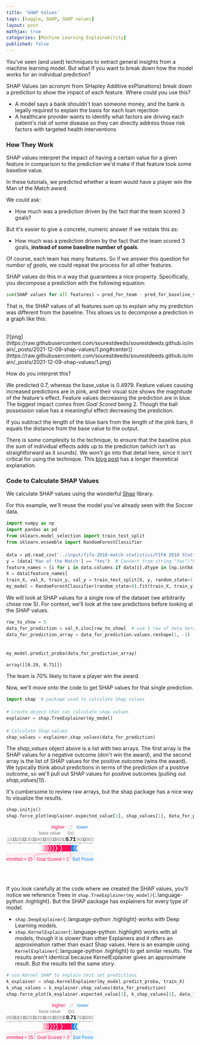 ```yaml
---
title: 'SHAP Values'
tags: [kaggle, SHAP, SHAP values]
layout: post
mathjax: true
categories: [Machine Learning Explainability]
published: false
---
```


You've seen (and used) techniques to extract general insights from a machine learning model. But what if you want to break down how the model works for an individual prediction?

SHAP Values (an acronym from SHapley Additive exPlanations) break down a prediction to show the impact of each feature. Where could you use this?

- A model says a bank shouldn't loan someone money, and the bank is legally required to explain the basis for each loan rejection
- A healthcare provider wants to identify what factors are driving each patient's risk of some disease so they can directly address those risk factors with targeted health interventions



### How They Work

SHAP values interpret the impact of having a certain value for a given feature in comparison to the prediction we'd make if that feature took some baseline value.

In these tutorials, we predicted whether a team would have a player win the Man of the Match award.

We could ask:

- How much was a prediction driven by the fact that the team scored 3 goals?

But it's easier to give a concrete, numeric answer if we restate this as:

- How much was a prediction driven by the fact that the team scored 3 goals, **instead of some baseline number of goals**.

Of course, each team has many features. So if we answer this question for *number of goals*, we could repeat the process for all other features.

SHAP values do this in a way that guarantees a nice property. Specifically, you decompose a prediction with the following equation:

```python
sum(SHAP values for all features) = pred_for_team - pred_for_baseline_values
```

That is, the SHAP values of all features sum up to explain why my prediction was different from the baseline. This allows us to decompose a prediction in a graph like this:

<br>
[![png](https://raw.githubusercontent.com/sourestdeeds/sourestdeeds.github.io/main/_posts/2021-12-09-shap-values/1.png#center)](https://raw.githubusercontent.com/sourestdeeds/sourestdeeds.github.io/main/_posts/2021-12-09-shap-values/1.png)<br>



How do you interpret this?

We predicted 0.7, whereas the base_value is 0.4979. Feature values causing increased predictions are in pink, and their visual size shows the magnitude of the feature's effect. Feature values decreasing the prediction are in blue. The biggest impact comes from *Goal Scored* being 2. Though the ball possession value has a meaningful effect decreasing the prediction.

If you subtract the length of the blue bars from the length of the pink bars, it equals the distance from the base value to the output.

There is some complexity to the technique, to ensure that the baseline plus the sum of individual effects adds up to the prediction (which isn't as straightforward as it sounds). We won't go into that detail here, since it isn't critical for using the technique. This [blog post](https://towardsdatascience.com/one-feature-attribution-method-to-supposedly-rule-them-all-shapley-values-f3e04534983d) has a longer theoretical explanation.

### Code to Calculate SHAP Values

We calculate SHAP values using the wonderful [Shap](https://github.com/slundberg/shap) library.

For this example, we'll reuse the model you've already seen with the Soccer data.

```python
import numpy as np
import pandas as pd
from sklearn.model_selection import train_test_split
from sklearn.ensemble import RandomForestClassifier

data = pd.read_csv('../input/fifa-2018-match-statistics/FIFA 2018 Statistics.csv')
y = (data['Man of the Match'] == "Yes")  # Convert from string "Yes"/"No" to binary
feature_names = [i for i in data.columns if data[i].dtype in [np.int64, np.int64]]
X = data[feature_names]
train_X, val_X, train_y, val_y = train_test_split(X, y, random_state=1)
my_model = RandomForestClassifier(random_state=0).fit(train_X, train_y)
```

We will look at SHAP values for a single row of the dataset (we arbitrarily chose row 5). For context, we'll look at the raw predictions before looking at the SHAP values.

```python
row_to_show = 5
data_for_prediction = val_X.iloc[row_to_show]  # use 1 row of data here. Could use multiple rows if desired
data_for_prediction_array = data_for_prediction.values.reshape(1, -1)


my_model.predict_proba(data_for_prediction_array)
```

    array([[0.29, 0.71]])

The team is 70% likely to have a player win the award.

Now, we'll move onto the code to get SHAP values for that single prediction.

```python
import shap  # package used to calculate Shap values

# Create object that can calculate shap values
explainer = shap.TreeExplainer(my_model)

# Calculate Shap values
shap_values = explainer.shap_values(data_for_prediction)
```

The *shap_values* object above is a list with two arrays. The first array is the SHAP values for a negative outcome (don't win the award), and the second array is the list of SHAP values for the positive outcome (wins the award). We typically think about predictions in terms of the prediction of a positive outcome, so we'll pull out SHAP values for positive outcomes (pulling out *shap_values[1]*).

It's cumbersome to review raw arrays, but the shap package has a nice way to visualize the results.

```python
shap.initjs()
shap.force_plot(explainer.expected_value[1], shap_values[1], data_for_prediction)
```

<svg data-reactroot="" style="user-select: none; display: block; font-family: arial; height: 150px; width: 234px;"><style>
          .force-bar-axis path {
            fill: none;
            opacity: 0.4;
          }
          .force-bar-axis paths {
            display: none;
          }
          .tick line {
            stroke: #000;
            stroke-width: 1px;
            opacity: 0.4;
          }
          .tick text {
            fill: #000;
            opacity: 0.5;
            font-size: 12px;
            padding: 0px;
          }</style><g><g transform="translate(0,50)" class="force-bar-axis" fill="none" font-size="10" font-family="sans-serif" text-anchor="middle"><path class="domain" stroke="#000" d="M0.5,0V0.5H234.5V0"></path><g class="tick" opacity="1" transform="translate(9.554841356374371,0)"><line stroke="#000" y2="4" x1="0.5" x2="0.5"></line><text fill="#000" y="-14" x="0.5" dy="0.71em">0.1013</text></g><g class="tick" opacity="1" transform="translate(36.416131017280776,0)"><line stroke="#000" y2="4" x1="0.5" x2="0.5"></line><text fill="#000" y="-14" x="0.5" dy="0.71em">0.2013</text></g><g class="tick" opacity="1" transform="translate(63.27742067818719,0)"><line stroke="#000" y2="4" x1="0.5" x2="0.5"></line><text fill="#000" y="-14" x="0.5" dy="0.71em">0.3013</text></g><g class="tick" opacity="1" transform="translate(90.1387103390936,0)"><line stroke="#000" y2="4" x1="0.5" x2="0.5"></line><text fill="#000" y="-14" x="0.5" dy="0.71em">0.4013</text></g><g class="tick" opacity="1" transform="translate(117,0)"><line stroke="#000" y2="4" x1="0.5" x2="0.5"></line><text fill="#000" y="-14" x="0.5" dy="0.71em">0.5013</text></g><g class="tick" opacity="1" transform="translate(143.8612896609064,0)"><line stroke="#000" y2="4" x1="0.5" x2="0.5"></line><text fill="#000" y="-14" x="0.5" dy="0.71em">0.6013</text></g><g class="tick" opacity="1" transform="translate(170.72257932181282,0)"><line stroke="#000" y2="4" x1="0.5" x2="0.5"></line><text fill="#000" y="-14" x="0.5" dy="0.71em">0.7013</text></g><g class="tick" opacity="1" transform="translate(197.58386898271922,0)"><line stroke="#000" y2="4" x1="0.5" x2="0.5"></line><text fill="#000" y="-14" x="0.5" dy="0.71em">0.8013</text></g><g class="tick" opacity="1" transform="translate(224.44515864362563,0)"><line stroke="#000" y2="4" x1="0.5" x2="0.5"></line><text fill="#000" y="-14" x="0.5" dy="0.71em">0.9013</text></g></g><path class="force-bar-blocks" d="M95.07294216714212,56L95.18595521058761,56L99.18595521058761,64.5L95.18595521058761,73L95.07294216714212,73L99.07294216714212,64.5" fill="rgb(255, 13, 87)"></path><path class="force-bar-blocks" d="M95.18595521058761,56L95.40785531999975,56L99.40785531999975,64.5L95.40785531999975,73L95.18595521058761,73L99.18595521058761,64.5" fill="rgb(255, 13, 87)"></path><path class="force-bar-blocks" d="M95.40785531999975,56L97.0239715221681,56L101.0239715221681,64.5L97.0239715221681,73L95.40785531999975,73L99.40785531999975,64.5" fill="rgb(255, 13, 87)"></path><path class="force-bar-blocks" d="M97.0239715221681,56L98.75043042729867,56L102.75043042729867,64.5L98.75043042729867,73L97.0239715221681,73L101.0239715221681,64.5" fill="rgb(255, 13, 87)"></path><path class="force-bar-blocks" d="M98.75043042729865,56L100.87843902202705,56L104.87843902202705,64.5L100.87843902202705,73L98.75043042729865,73L102.75043042729865,64.5" fill="rgb(255, 13, 87)"></path><path class="force-bar-blocks" d="M100.87843902202705,56L103.64978415297165,56L107.64978415297165,64.5L103.64978415297165,73L100.87843902202705,73L104.87843902202705,64.5" fill="rgb(255, 13, 87)"></path><path class="force-bar-blocks" d="M103.64978415297166,56L107.03085330228731,56L111.03085330228731,64.5L107.03085330228731,73L103.64978415297166,73L107.64978415297166,64.5" fill="rgb(255, 13, 87)"></path><path class="force-bar-blocks" d="M107.0308533022873,56L110.48526728194261,56L114.48526728194261,64.5L110.48526728194261,73L107.0308533022873,73L111.0308533022873,64.5" fill="rgb(255, 13, 87)"></path><path class="force-bar-blocks" d="M110.48526728194261,56L116.60420788098106,56L120.60420788098106,64.5L116.60420788098106,73L110.48526728194261,73L114.48526728194261,64.5" fill="rgb(255, 13, 87)"></path><path class="force-bar-blocks" d="M116.60420788098105,56L124.42239225659452,56L128.42239225659452,64.5L124.42239225659452,73L116.60420788098105,73L120.60420788098105,64.5" fill="rgb(255, 13, 87)"></path><path class="force-bar-blocks" d="M124.42239225659453,56L132.43570430625272,56L136.43570430625272,64.5L132.43570430625272,73L124.42239225659453,73L128.42239225659455,64.5" fill="rgb(255, 13, 87)"></path><path class="force-bar-blocks" d="M132.43570430625272,56L145.45391781974917,56L149.45391781974917,64.5L145.45391781974917,73L132.43570430625272,73L136.43570430625272,64.5" fill="rgb(255, 13, 87)"></path><path class="force-bar-blocks" d="M145.45391781974917,56L173.07294216714212,56L173.07294216714212,64.5L173.07294216714212,73L145.45391781974917,73L149.45391781974917,64.5" fill="rgb(255, 13, 87)"></path><path class="force-bar-blocks" d="M173.07294216714212,56L185.80644866267002,56L181.80644866267002,64.5L185.80644866267002,73L173.07294216714212,73L173.07294216714212,64.5" fill="rgb(30, 136, 229)"></path><path class="force-bar-blocks" d="M185.80644866267002,56L191.34283259424308,56L187.34283259424308,64.5L191.34283259424308,73L185.80644866267002,73L181.80644866267002,64.5" fill="rgb(30, 136, 229)"></path><path class="force-bar-blocks" d="M191.34283259424308,56L193.40278733612794,56L189.40278733612794,64.5L193.40278733612794,73L191.34283259424308,73L187.34283259424308,64.5" fill="rgb(30, 136, 229)"></path><path class="force-bar-blocks" d="M193.40278733612791,56L194.74594801591843,56L190.74594801591843,64.5L194.74594801591843,73L193.40278733612791,73L189.40278733612791,64.5" fill="rgb(30, 136, 229)"></path><path class="force-bar-blocks" d="M194.7459480159185,56L195.00000000000003,56L191.00000000000003,64.5L195.00000000000003,73L194.7459480159185,73L190.7459480159185,64.5" fill="rgb(30, 136, 229)"></path><path class="force-bar-labelBacking" stroke="none" opacity="0.2" d="M145.45391781974917,73L76.01328793130227,83L76.01328793130227,104L-51.70688113608054,104L-51.70688113608054,83L132.43570430625272,73" fill="url(#linear-backgrad-0)"></path><path class="force-bar-labelBacking" stroke="none" opacity="0.2" d="M173.07294216714212,73L173.07294216714212,83L173.07294216714212,104L76.01328793130227,104L76.01328793130227,83L145.45391781974917,73" fill="url(#linear-backgrad-0)"></path><path class="force-bar-labelBacking" stroke="none" opacity="0.2" d="M185.80644866267002,73L308.81157436929055,83L308.81157436929055,104L173.07294216714212,104L173.07294216714212,83L173.07294216714212,73" fill="url(#linear-backgrad-1)"></path><rect class="force-bar-labelDividers" height="21px" width="1px" y="83" x="75.51328793130227" fill="url(#linear-grad-0)"></rect><rect class="force-bar-labelDividers" height="21px" width="1px" y="83" x="172.57294216714212" fill="url(#linear-grad-0)"></rect><line class="force-bar-labelLinks" y1="73" y2="83" stroke-opacity="0.5" stroke-width="1" x1="145.45391781974917" x2="76.01328793130227" stroke="rgb(255, 13, 87)"></line><line class="force-bar-labelLinks" y1="73" y2="83" stroke-opacity="0.5" stroke-width="1" x1="173.07294216714212" x2="173.07294216714212" stroke="rgb(255, 13, 87)"></line><path class="force-bar-blockDividers" stroke-width="2" fill="none" d="M95.18595521058761,56L99.18595521058761,64.5L95.18595521058761,73" stroke="rgb(255, 195, 213)"></path><path class="force-bar-blockDividers" stroke-width="2" fill="none" d="M95.40785531999975,56L99.40785531999975,64.5L95.40785531999975,73" stroke="rgb(255, 195, 213)"></path><path class="force-bar-blockDividers" stroke-width="2" fill="none" d="M97.0239715221681,56L101.0239715221681,64.5L97.0239715221681,73" stroke="rgb(255, 195, 213)"></path><path class="force-bar-blockDividers" stroke-width="2" fill="none" d="M98.75043042729865,56L102.75043042729865,64.5L98.75043042729865,73" stroke="rgb(255, 195, 213)"></path><path class="force-bar-blockDividers" stroke-width="2" fill="none" d="M100.87843902202705,56L104.87843902202705,64.5L100.87843902202705,73" stroke="rgb(255, 195, 213)"></path><path class="force-bar-blockDividers" stroke-width="2" fill="none" d="M103.64978415297166,56L107.64978415297166,64.5L103.64978415297166,73" stroke="rgb(255, 195, 213)"></path><path class="force-bar-blockDividers" stroke-width="2" fill="none" d="M107.0308533022873,56L111.0308533022873,64.5L107.0308533022873,73" stroke="rgb(255, 195, 213)"></path><path class="force-bar-blockDividers" stroke-width="2" fill="none" d="M110.48526728194261,56L114.48526728194261,64.5L110.48526728194261,73" stroke="rgb(255, 195, 213)"></path><path class="force-bar-blockDividers" stroke-width="2" fill="none" d="M116.60420788098105,56L120.60420788098105,64.5L116.60420788098105,73" stroke="rgb(255, 195, 213)"></path><path class="force-bar-blockDividers" stroke-width="2" fill="none" d="M124.42239225659452,56L128.42239225659452,64.5L124.42239225659452,73" stroke="rgb(255, 195, 213)"></path><path class="force-bar-blockDividers" stroke-width="2" fill="none" d="M132.43570430625272,56L136.43570430625272,64.5L132.43570430625272,73" stroke="rgb(255, 195, 213)"></path><path class="force-bar-blockDividers" stroke-width="2" fill="none" d="M145.45391781974917,56L149.45391781974917,64.5L145.45391781974917,73" stroke="rgb(255, 195, 213)"></path><path class="force-bar-blockDividers" stroke-width="2" fill="none" d="M173.07294216714212,56L177.07294216714212,64.5L173.07294216714212,73" stroke="#rgba(0,0,0,0)"></path><path class="force-bar-blockDividers" stroke-width="2" fill="none" d="M185.80644866267002,56L181.80644866267002,64.5L185.80644866267002,73" stroke="rgb(209, 230, 250)"></path><path class="force-bar-blockDividers" stroke-width="2" fill="none" d="M191.34283259424308,56L187.34283259424308,64.5L191.34283259424308,73" stroke="rgb(209, 230, 250)"></path><path class="force-bar-blockDividers" stroke-width="2" fill="none" d="M193.40278733612791,56L189.40278733612791,64.5L193.40278733612791,73" stroke="rgb(209, 230, 250)"></path><path class="force-bar-blockDividers" stroke-width="2" fill="none" d="M194.74594801591846,56L190.74594801591846,64.5L194.74594801591846,73" stroke="rgb(209, 230, 250)"></path></g><g><text class="force-bar-labels" font-size="12px" y="98" fill="rgb(255, 13, 87)" stroke="none" x="12.153203397610866" text-anchor="middle">Fouls Committed = 25</text><text class="force-bar-labels" font-size="12px" y="98" fill="rgb(255, 13, 87)" stroke="none" x="124.5431150492222" text-anchor="middle">Goal Scored = 2</text><text class="force-bar-labels" font-size="12px" y="98" fill="rgb(30, 136, 229)" stroke="none" x="240.94225826821634" text-anchor="middle">Ball Possession % = 38</text></g><text x="117" y="28" text-anchor="middle" font-size="12" fill="#000" opacity="0.5">base value</text><line x1="173.07294216714212" x2="173.07294216714212" y1="50" y2="56" stroke="#F2F2F2" stroke-width="1" opacity="1"></line><text x="173.07294216714212" y="45" color="#fff" text-anchor="middle" font-weight="bold" stroke="#fff" stroke-width="6" opacity="1">0.71</text><text x="173.07294216714212" y="45" text-anchor="middle" font-weight="bold" fill="#000" opacity="1">0.71</text><text x="157.07294216714212" y="12" text-anchor="end" font-size="13" fill="rgb(255, 13, 87)" opacity="1">higher</text><text x="180.07294216714212" y="8" text-anchor="end" font-size="13" fill="rgb(255, 13, 87)" opacity="1">→</text><text x="173.07294216714212" y="28" text-anchor="middle" font-size="12" fill="#000" opacity="0.5">f(x)</text><text x="166.07294216714212" y="14" text-anchor="start" font-size="13" fill="rgb(30, 136, 229)" opacity="1">←</text><text x="189.07294216714212" y="12" text-anchor="start" font-size="13" fill="rgb(30, 136, 229)" opacity="1">lower</text><text x="10" y="20" text-anchor="middle" font-size="12" stroke="#fff" fill="#fff" stroke-width="4" stroke-linejoin="round"></text><text x="10" y="20" text-anchor="middle" font-size="12" fill="#0f0"></text><linearGradient id="linear-grad-0" x1="0%" y1="0%" x2="0%" y2="100%"><stop offset="0%" stop-color="rgb(255, 13, 87)" stop-opacity="0.6"></stop><stop offset="100%" stop-color="rgb(255, 13, 87)" stop-opacity="0"></stop></linearGradient><linearGradient id="linear-backgrad-0" x1="0%" y1="0%" x2="0%" y2="100%"><stop offset="0%" stop-color="rgb(255, 13, 87)" stop-opacity="0.5"></stop><stop offset="100%" stop-color="rgb(255, 13, 87)" stop-opacity="0"></stop></linearGradient><linearGradient id="linear-grad-1" x1="0%" y1="0%" x2="0%" y2="100%"><stop offset="0%" stop-color="rgb(30, 136, 229)" stop-opacity="0.6"></stop><stop offset="100%" stop-color="rgb(30, 136, 229)" stop-opacity="0"></stop></linearGradient><linearGradient id="linear-backgrad-1" x1="0%" y1="0%" x2="0%" y2="100%"><stop offset="0%" stop-color="rgb(30, 136, 229)" stop-opacity="0.5"></stop><stop offset="100%" stop-color="rgb(30, 136, 229)" stop-opacity="0"></stop></linearGradient></svg>



If you look carefully at the code where we created the SHAP values, you'll notice we reference Trees in `shap.TreeExplainer(my_model)`{:.language-python .highlight}. But the SHAP package has explainers for every type of model.

- `shap.DeepExplainer`{:.language-python .highlight} works with Deep Learning models.
- `shap.KernelExplainer`{:.language-python .highlight} works with all models, though it is slower than other Explainers and it offers an approximation rather than exact Shap values.
Here is an example using `KernelExplainer`{:.language-python .highlight} to get similar results. The results aren't identical because KernelExplainer gives an approximate result. But the results tell the same story.

```python
# use Kernel SHAP to explain test set predictions
k_explainer = shap.KernelExplainer(my_model.predict_proba, train_X)
k_shap_values = k_explainer.shap_values(data_for_prediction)
shap.force_plot(k_explainer.expected_value[1], k_shap_values[1], data_for_prediction)
```

<svg data-reactroot="" style="user-select: none; display: block; font-family: arial; height: 150px; width: 234px;"><style>
          .force-bar-axis path {
            fill: none;
            opacity: 0.4;
          }
          .force-bar-axis paths {
            display: none;
          }
          .tick line {
            stroke: #000;
            stroke-width: 1px;
            opacity: 0.4;
          }
          .tick text {
            fill: #000;
            opacity: 0.5;
            font-size: 12px;
            padding: 0px;
          }</style><g><g transform="translate(0,50)" class="force-bar-axis" fill="none" font-size="10" font-family="sans-serif" text-anchor="middle"><path class="domain" stroke="#000" d="M0.5,0V0.5H234.5V0"></path><g class="tick" opacity="1" transform="translate(10.719032236391035,0)"><line stroke="#000" y2="4" x1="0.5" x2="0.5"></line><text fill="#000" y="-14" x="0.5" dy="0.71em">0.09333</text></g><g class="tick" opacity="1" transform="translate(37.289274177293265,0)"><line stroke="#000" y2="4" x1="0.5" x2="0.5"></line><text fill="#000" y="-14" x="0.5" dy="0.71em">0.1933</text></g><g class="tick" opacity="1" transform="translate(63.85951611819552,0)"><line stroke="#000" y2="4" x1="0.5" x2="0.5"></line><text fill="#000" y="-14" x="0.5" dy="0.71em">0.2933</text></g><g class="tick" opacity="1" transform="translate(90.42975805909776,0)"><line stroke="#000" y2="4" x1="0.5" x2="0.5"></line><text fill="#000" y="-14" x="0.5" dy="0.71em">0.3933</text></g><g class="tick" opacity="1" transform="translate(117,0)"><line stroke="#000" y2="4" x1="0.5" x2="0.5"></line><text fill="#000" y="-14" x="0.5" dy="0.71em">0.4933</text></g><g class="tick" opacity="1" transform="translate(143.57024194090224,0)"><line stroke="#000" y2="4" x1="0.5" x2="0.5"></line><text fill="#000" y="-14" x="0.5" dy="0.71em">0.5933</text></g><g class="tick" opacity="1" transform="translate(170.1404838818045,0)"><line stroke="#000" y2="4" x1="0.5" x2="0.5"></line><text fill="#000" y="-14" x="0.5" dy="0.71em">0.6933</text></g><g class="tick" opacity="1" transform="translate(196.71072582270673,0)"><line stroke="#000" y2="4" x1="0.5" x2="0.5"></line><text fill="#000" y="-14" x="0.5" dy="0.71em">0.7933</text></g><g class="tick" opacity="1" transform="translate(223.28096776360897,0)"><line stroke="#000" y2="4" x1="0.5" x2="0.5"></line><text fill="#000" y="-14" x="0.5" dy="0.71em">0.8933</text></g></g><path class="force-bar-blocks" d="M96.56885753862156,56L97.65525185720489,56L101.65525185720489,64.5L97.65525185720489,73L96.56885753862156,73L100.56885753862156,64.5" fill="rgb(255, 13, 87)"></path><path class="force-bar-blocks" d="M97.65525185720489,56L99.15079267898479,56L103.15079267898479,64.5L99.15079267898479,73L97.65525185720489,73L101.65525185720489,64.5" fill="rgb(255, 13, 87)"></path><path class="force-bar-blocks" d="M99.15079267898479,56L100.65554515851197,56L104.65554515851197,64.5L100.65554515851197,73L99.15079267898479,73L103.15079267898479,64.5" fill="rgb(255, 13, 87)"></path><path class="force-bar-blocks" d="M100.65554515851197,56L102.44087681148554,56L106.44087681148554,64.5L102.44087681148554,73L100.65554515851197,73L104.65554515851197,64.5" fill="rgb(255, 13, 87)"></path><path class="force-bar-blocks" d="M102.44087681148554,56L104.85923340682508,56L108.85923340682508,64.5L104.85923340682508,73L102.44087681148554,73L106.44087681148554,64.5" fill="rgb(255, 13, 87)"></path><path class="force-bar-blocks" d="M104.85923340682508,56L107.65065555277971,56L111.65065555277971,64.5L107.65065555277971,73L104.85923340682508,73L108.85923340682508,64.5" fill="rgb(255, 13, 87)"></path><path class="force-bar-blocks" d="M107.65065555277971,56L111.10932463704695,56L115.10932463704695,64.5L111.10932463704695,73L107.65065555277971,73L111.65065555277971,64.5" fill="rgb(255, 13, 87)"></path><path class="force-bar-blocks" d="M111.10932463704695,56L118.57405618908973,56L122.57405618908973,64.5L118.57405618908973,73L111.10932463704695,73L115.10932463704695,64.5" fill="rgb(255, 13, 87)"></path><path class="force-bar-blocks" d="M118.57405618908973,56L126.13760361536539,56L130.13760361536538,64.5L126.13760361536539,73L118.57405618908973,73L122.57405618908973,64.5" fill="rgb(255, 13, 87)"></path><path class="force-bar-blocks" d="M126.13760361536539,56L134.06172643272328,56L138.06172643272328,64.5L134.06172643272328,73L126.13760361536539,73L130.13760361536538,64.5" fill="rgb(255, 13, 87)"></path><path class="force-bar-blocks" d="M134.06172643272328,56L146.71576026998864,56L150.71576026998864,64.5L146.71576026998864,73L134.06172643272328,73L138.06172643272328,64.5" fill="rgb(255, 13, 87)"></path><path class="force-bar-blocks" d="M146.71576026998864,56L174.56885753862156,56L174.56885753862156,64.5L174.56885753862156,73L146.71576026998864,73L150.71576026998864,64.5" fill="rgb(255, 13, 87)"></path><path class="force-bar-blocks" d="M174.56885753862156,56L186.98103804192962,56L182.98103804192962,64.5L186.98103804192962,73L174.56885753862156,73L174.56885753862156,64.5" fill="rgb(30, 136, 229)"></path><path class="force-bar-blocks" d="M186.98103804192962,56L192.472996878057,56L188.472996878057,64.5L192.472996878057,73L186.98103804192962,73L182.98103804192962,64.5" fill="rgb(30, 136, 229)"></path><path class="force-bar-blocks" d="M192.47299687805702,56L194.27279065727473,56L190.27279065727473,64.5L194.27279065727473,73L192.47299687805702,73L188.47299687805702,64.5" fill="rgb(30, 136, 229)"></path><path class="force-bar-blocks" d="M194.2727906572747,56L195,56L191,64.5L195,73L194.2727906572747,73L190.2727906572747,64.5" fill="rgb(30, 136, 229)"></path><path class="force-bar-labelBacking" stroke="none" opacity="0.2" d="M146.7157602699886,73L77.50920330278171,83L77.50920330278171,104L-50.2109657646011,104L-50.2109657646011,83L134.06172643272328,73" fill="url(#linear-backgrad-0)"></path><path class="force-bar-labelBacking" stroke="none" opacity="0.2" d="M174.56885753862156,73L174.56885753862156,83L174.56885753862156,104L77.50920330278171,104L77.50920330278171,83L146.71576026998864,73" fill="url(#linear-backgrad-0)"></path><path class="force-bar-labelBacking" stroke="none" opacity="0.2" d="M186.98103804192962,73L310.30748974077,83L310.30748974077,104L174.56885753862156,104L174.56885753862156,83L174.56885753862156,73" fill="url(#linear-backgrad-1)"></path><rect class="force-bar-labelDividers" height="21px" width="1px" y="83" x="77.00920330278171" fill="url(#linear-grad-0)"></rect><rect class="force-bar-labelDividers" height="21px" width="1px" y="83" x="174.06885753862156" fill="url(#linear-grad-0)"></rect><line class="force-bar-labelLinks" y1="73" y2="83" stroke-opacity="0.5" stroke-width="1" x1="146.7157602699886" x2="77.50920330278171" stroke="rgb(255, 13, 87)"></line><line class="force-bar-labelLinks" y1="73" y2="83" stroke-opacity="0.5" stroke-width="1" x1="174.56885753862156" x2="174.56885753862156" stroke="rgb(255, 13, 87)"></line><path class="force-bar-blockDividers" stroke-width="2" fill="none" d="M97.65525185720489,56L101.65525185720489,64.5L97.65525185720489,73" stroke="rgb(255, 195, 213)"></path><path class="force-bar-blockDividers" stroke-width="2" fill="none" d="M99.15079267898479,56L103.15079267898479,64.5L99.15079267898479,73" stroke="rgb(255, 195, 213)"></path><path class="force-bar-blockDividers" stroke-width="2" fill="none" d="M100.65554515851197,56L104.65554515851197,64.5L100.65554515851197,73" stroke="rgb(255, 195, 213)"></path><path class="force-bar-blockDividers" stroke-width="2" fill="none" d="M102.44087681148554,56L106.44087681148554,64.5L102.44087681148554,73" stroke="rgb(255, 195, 213)"></path><path class="force-bar-blockDividers" stroke-width="2" fill="none" d="M104.85923340682508,56L108.85923340682508,64.5L104.85923340682508,73" stroke="rgb(255, 195, 213)"></path><path class="force-bar-blockDividers" stroke-width="2" fill="none" d="M107.65065555277971,56L111.65065555277971,64.5L107.65065555277971,73" stroke="rgb(255, 195, 213)"></path><path class="force-bar-blockDividers" stroke-width="2" fill="none" d="M111.10932463704695,56L115.10932463704695,64.5L111.10932463704695,73" stroke="rgb(255, 195, 213)"></path><path class="force-bar-blockDividers" stroke-width="2" fill="none" d="M118.57405618908973,56L122.57405618908973,64.5L118.57405618908973,73" stroke="rgb(255, 195, 213)"></path><path class="force-bar-blockDividers" stroke-width="2" fill="none" d="M126.13760361536539,56L130.13760361536538,64.5L126.13760361536539,73" stroke="rgb(255, 195, 213)"></path><path class="force-bar-blockDividers" stroke-width="2" fill="none" d="M134.06172643272328,56L138.06172643272328,64.5L134.06172643272328,73" stroke="rgb(255, 195, 213)"></path><path class="force-bar-blockDividers" stroke-width="2" fill="none" d="M146.7157602699886,56L150.7157602699886,64.5L146.7157602699886,73" stroke="rgb(255, 195, 213)"></path><path class="force-bar-blockDividers" stroke-width="2" fill="none" d="M174.56885753862156,56L178.56885753862156,64.5L174.56885753862156,73" stroke="#rgba(0,0,0,0)"></path><path class="force-bar-blockDividers" stroke-width="2" fill="none" d="M186.98103804192962,56L182.98103804192962,64.5L186.98103804192962,73" stroke="rgb(209, 230, 250)"></path><path class="force-bar-blockDividers" stroke-width="2" fill="none" d="M192.47299687805702,56L188.47299687805702,64.5L192.47299687805702,73" stroke="rgb(209, 230, 250)"></path><path class="force-bar-blockDividers" stroke-width="2" fill="none" d="M194.2727906572747,56L190.2727906572747,64.5L194.2727906572747,73" stroke="rgb(209, 230, 250)"></path></g><g><text class="force-bar-labels" font-size="12px" y="98" fill="rgb(255, 13, 87)" stroke="none" x="13.649118769090308" text-anchor="middle">Fouls Committed = 25</text><text class="force-bar-labels" font-size="12px" y="98" fill="rgb(255, 13, 87)" stroke="none" x="126.03903042070164" text-anchor="middle">Goal Scored = 2</text><text class="force-bar-labels" font-size="12px" y="98" fill="rgb(30, 136, 229)" stroke="none" x="242.43817363969578" text-anchor="middle">Ball Possession % = 38</text></g><text x="117" y="28" text-anchor="middle" font-size="12" fill="#000" opacity="0.5">base value</text><line x1="174.56885753862156" x2="174.56885753862156" y1="50" y2="56" stroke="#F2F2F2" stroke-width="1" opacity="1"></line><text x="174.56885753862156" y="45" color="#fff" text-anchor="middle" font-weight="bold" stroke="#fff" stroke-width="6" opacity="1">0.71</text><text x="174.56885753862156" y="45" text-anchor="middle" font-weight="bold" fill="#000" opacity="1">0.71</text><text x="158.56885753862156" y="12" text-anchor="end" font-size="13" fill="rgb(255, 13, 87)" opacity="1">higher</text><text x="181.56885753862156" y="8" text-anchor="end" font-size="13" fill="rgb(255, 13, 87)" opacity="1">→</text><text x="174.56885753862156" y="28" text-anchor="middle" font-size="12" fill="#000" opacity="0.5">f(x)</text><text x="167.56885753862156" y="14" text-anchor="start" font-size="13" fill="rgb(30, 136, 229)" opacity="1">←</text><text x="190.56885753862156" y="12" text-anchor="start" font-size="13" fill="rgb(30, 136, 229)" opacity="1">lower</text><text x="10" y="20" text-anchor="middle" font-size="12" stroke="#fff" fill="#fff" stroke-width="4" stroke-linejoin="round" opacity="0"></text><text x="10" y="20" text-anchor="middle" font-size="12" fill="#0f0" opacity="0"></text><linearGradient id="linear-grad-0" x1="0%" y1="0%" x2="0%" y2="100%"><stop offset="0%" stop-color="rgb(255, 13, 87)" stop-opacity="0.6"></stop><stop offset="100%" stop-color="rgb(255, 13, 87)" stop-opacity="0"></stop></linearGradient><linearGradient id="linear-backgrad-0" x1="0%" y1="0%" x2="0%" y2="100%"><stop offset="0%" stop-color="rgb(255, 13, 87)" stop-opacity="0.5"></stop><stop offset="100%" stop-color="rgb(255, 13, 87)" stop-opacity="0"></stop></linearGradient><linearGradient id="linear-grad-1" x1="0%" y1="0%" x2="0%" y2="100%"><stop offset="0%" stop-color="rgb(30, 136, 229)" stop-opacity="0.6"></stop><stop offset="100%" stop-color="rgb(30, 136, 229)" stop-opacity="0"></stop></linearGradient><linearGradient id="linear-backgrad-1" x1="0%" y1="0%" x2="0%" y2="100%"><stop offset="0%" stop-color="rgb(30, 136, 229)" stop-opacity="0.5"></stop><stop offset="100%" stop-color="rgb(30, 136, 229)" stop-opacity="0"></stop></linearGradient></svg>








